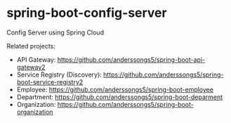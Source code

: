 # spring-boot-config-server

Config Server using Spring Cloud

Related projects:

* API Gateway: https://github.com/anderssongs5/spring-boot-api-gateway2
* Service Registry (Discovery): https://github.com/anderssongs5/spring-boot-service-registry2
* Employee: https://github.com/anderssongs5/spring-boot-employee
* Department: https://github.com/anderssongs5/spring-boot-deparment
* Organization: https://github.com/anderssongs5/spring-boot-organization
